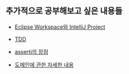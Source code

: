 ## 추가적으로 공부해보고 싶은 내용들 

- [Eclipse Workspace와 IntelliJ Project](http://bit.ly/2orXeGl)

- [TDD](https://repo.yona.io/doortts/blog/issue/1])

- [assertj의 장점](http://bit.ly/30vm9Lg)

- [도메인에 관한 자세한 내용](https://www.aladin.co.kr/shop/wproduct.aspx?ItemId=291420687)
